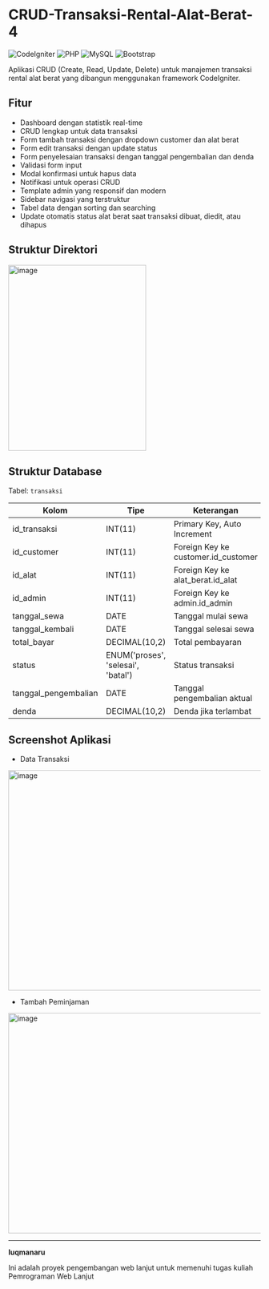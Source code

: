 # CRUD-Transaksi-Rental-Alat-Berat-4

![CodeIgniter](https://img.shields.io/badge/CodeIgniter-3.x-orange.svg)
![PHP](https://img.shields.io/badge/PHP-7.x-blue.svg)
![MySQL](https://img.shields.io/badge/MySQL-5.x-green.svg)
![Bootstrap](https://img.shields.io/badge/Bootstrap-4.x-purple.svg)

Aplikasi CRUD (Create, Read, Update, Delete) untuk manajemen transaksi rental alat berat yang dibangun menggunakan framework CodeIgniter.

## Fitur

- Dashboard dengan statistik real-time
- CRUD lengkap untuk data transaksi
- Form tambah transaksi dengan dropdown customer dan alat berat
- Form edit transaksi dengan update status
- Form penyelesaian transaksi dengan tanggal pengembalian dan denda
- Validasi form input
- Modal konfirmasi untuk hapus data
- Notifikasi untuk operasi CRUD
- Template admin yang responsif dan modern
- Sidebar navigasi yang terstruktur
- Tabel data dengan sorting dan searching
- Update otomatis status alat berat saat transaksi dibuat, diedit, atau dihapus

## Struktur Direktori
<img width="275" height="371" alt="image" src="https://github.com/user-attachments/assets/7bfec7f2-254e-432e-9f44-48c9b118ba27" />


## Struktur Database

Tabel: `transaksi`

| Kolom | Tipe | Keterangan |
|-------|------|------------|
| id_transaksi | INT(11) | Primary Key, Auto Increment |
| id_customer | INT(11) | Foreign Key ke customer.id_customer |
| id_alat | INT(11) | Foreign Key ke alat_berat.id_alat |
| id_admin | INT(11) | Foreign Key ke admin.id_admin |
| tanggal_sewa | DATE | Tanggal mulai sewa |
| tanggal_kembali | DATE | Tanggal selesai sewa |
| total_bayar | DECIMAL(10,2) | Total pembayaran |
| status | ENUM('proses', 'selesai', 'batal') | Status transaksi |
| tanggal_pengembalian | DATE | Tanggal pengembalian aktual |
| denda | DECIMAL(10,2) | Denda jika terlambat |

## Screenshot Aplikasi
- Data Transaksi
<img width="827" height="440" alt="image" src="https://github.com/user-attachments/assets/b8b101f8-a07d-479f-a4b6-6b688b4f8bfc" />

- Tambah Peminjaman
<img width="827" height="440" alt="image" src="https://github.com/user-attachments/assets/d442335b-593e-4966-9017-20606d24b142" />

---
**luqmanaru**

Ini adalah proyek pengembangan web lanjut untuk memenuhi tugas kuliah Pemrograman Web Lanjut
